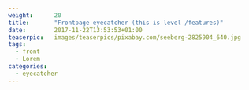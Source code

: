 ```yaml
---
weight:      20
title:       "Frontpage eyecatcher (this is level /features)"
date:        2017-11-22T13:53:53+01:00
teaserpic:   images/teaserpics/pixabay.com/seeberg-2825904_640.jpg
tags:
  - front
  - Lorem
categories:
  - eyecatcher
---
```

